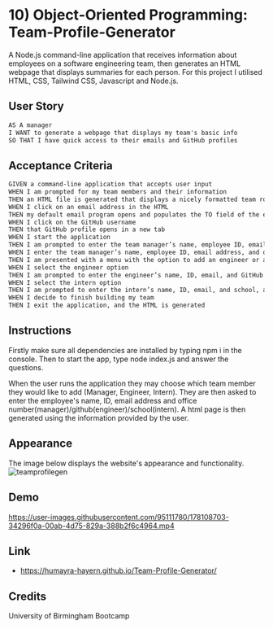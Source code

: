 # 10) Object-Oriented Programming: Team-Profile-Generator
A Node.js command-line application that receives information about employees on a software engineering team, then generates an HTML webpage that displays summaries for each person. For this project I utilised HTML, CSS, Tailwind CSS, Javascript and Node.js.

## User Story

```md
AS A manager
I WANT to generate a webpage that displays my team's basic info
SO THAT I have quick access to their emails and GitHub profiles
```

## Acceptance Criteria
```md
GIVEN a command-line application that accepts user input
WHEN I am prompted for my team members and their information
THEN an HTML file is generated that displays a nicely formatted team roster based on user input
WHEN I click on an email address in the HTML
THEN my default email program opens and populates the TO field of the email with the address
WHEN I click on the GitHub username
THEN that GitHub profile opens in a new tab
WHEN I start the application
THEN I am prompted to enter the team manager’s name, employee ID, email address, and office number
WHEN I enter the team manager’s name, employee ID, email address, and office number
THEN I am presented with a menu with the option to add an engineer or an intern or to finish building my team
WHEN I select the engineer option
THEN I am prompted to enter the engineer’s name, ID, email, and GitHub username, and I am taken back to the menu
WHEN I select the intern option
THEN I am prompted to enter the intern’s name, ID, email, and school, and I am taken back to the menu
WHEN I decide to finish building my team
THEN I exit the application, and the HTML is generated
```
## Instructions
Firstly make sure all dependencies are installed by typing npm i in the console.
Then to start the app, type node index.js and answer the questions.

When the user runs the application they may choose which team member they would like to add (Manager, Engineer, Intern). They are then asked to enter the employee's name, ID, email address and office number(manager)/github(engineer)/school(intern). A html page is then generated using the information provided by the user.

## Appearance
The image below displays the website's appearance and functionality.
![teamprofilegen](https://user-images.githubusercontent.com/95111780/178106289-70dcfa9d-eb2b-4e18-be9a-b542d3636d3e.PNG)

## Demo


https://user-images.githubusercontent.com/95111780/178108703-34296f0a-00ab-4d75-829a-388b2f6c4964.mp4

## Link
* https://humayra-hayern.github.io/Team-Profile-Generator/


## Credits
University of Birmingham Bootcamp

